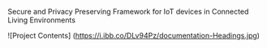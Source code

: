 Secure and Privacy Preserving Framework for IoT devices in Connected Living Environments

![Project Contents]
(https://i.ibb.co/DLv94Pz/documentation-Headings.jpg)